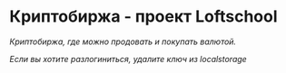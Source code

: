 # Криптобиржа - проект Loftschool

_Криптобиржа, где можно продовать и покупать валютой._

_Если вы хотите разлогиниться, удалите ключ из localstorage_

